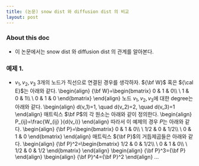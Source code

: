 ```yaml
---
title: (논문) snow dist 와 diffusion dist 의 비교 
layout: post
---
```


### About this doc 

- 이 논문에서는 snow dist 와 diffusion dist 의 관계를 알아본다. 

### 예제 1. 

- $v_1,v_2,v_3$ 3개의 노드가 직선으로 연결된 경우를 생각하자. ${\bf W}$ 혹은 ${\cal E}$는 아래와 같다. 
\begin{align}
{\bf W}=\begin{bmatrix}
0 & 1 & 0\\\\ \\
1 & 0 & 1\\\\ \\
0 & 1 & 0
\end{bmatrix}
\end{align}
노드 $v_1,v_2,v_3$에 대한 degree는 아래와 같다. 
\begin{align}
d(v_1)=1, \quad d(v_2)=2, \quad d(v_3)=1
\end{align}
매트릭스 $\bf P$의 각 원소는 아래와 같이 정의한다. 
\begin{align}
P_{ij}=\frac{W_{ij} }{d(v_i)}
\end{align}
따라서 이 예제의 경우 $P$는 아래와 같다. 
\begin{align}
{\bf P}=\begin{bmatrix}
0 & 1 & 0\\\\ \\
1/2 & 0 & 1/2\\\\ \\
0 & 1 & 0
\end{bmatrix}
\end{align}
매트릭스 ${\bf P}$의 거듭제곱들은 아래와 같다. 
\begin{align}
{\bf P}^2=\begin{bmatrix}
1/2 & 0 & 1/2\\\\ \\
0 & 1 & 0\\\\ \\
1/2 & 0 & 1/2
\end{bmatrix}
\end{align}
\begin{align}
{\bf P}^3={\bf P}
\end{align}
\begin{align}
{\bf P}^4={\bf P}^2
\end{align}
...

